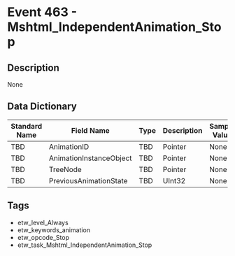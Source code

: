 # Event 463 - Mshtml_IndependentAnimation_Stop

## Description
None

## Data Dictionary
|Standard Name|Field Name|Type|Description|Sample Value|
|---|---|---|---|---|
|TBD|AnimationID|TBD|Pointer|None|None|
|TBD|AnimationInstanceObject|TBD|Pointer|None|None|
|TBD|TreeNode|TBD|Pointer|None|None|
|TBD|PreviousAnimationState|TBD|UInt32|None|None|

## Tags
* etw_level_Always
* etw_keywords_animation
* etw_opcode_Stop
* etw_task_Mshtml_IndependentAnimation_Stop